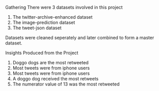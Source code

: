 Gathering
There were 3 datasets involved in this project

1. The twitter-archive-enhanced dataset
2. The image-prediction dataset
3. The tweet-json dataset

Datasets were cleaned seperately and later combined to form a master dataset.

Insights Produced from the Project
1.  Doggo dogs are the most retweeted
2.  Most tweets were from iphone users
3.  Most tweets were from iphone users
4.  A doggo dog received the most retweets
5.  The numerator value of 13 was the most retweeted